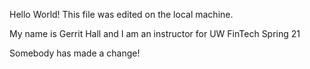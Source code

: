 Hello World!
This file was edited on the local machine.

My name is Gerrit Hall and I am an instructor for UW FinTech Spring 21

Somebody has made a change!
